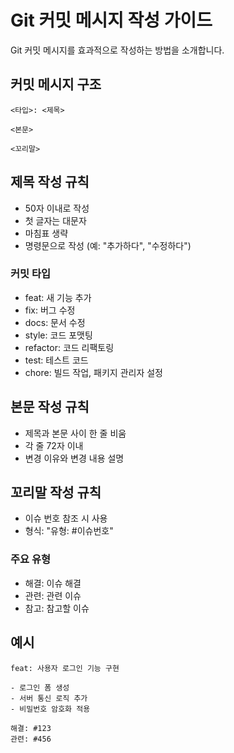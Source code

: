 # Git 커밋 메시지 작성 가이드

Git 커밋 메시지를 효과적으로 작성하는 방법을 소개합니다.

## 커밋 메시지 구조

```
<타입>: <제목>

<본문>

<꼬리말>
```

## 제목 작성 규칙

- 50자 이내로 작성
- 첫 글자는 대문자
- 마침표 생략
- 명령문으로 작성 (예: "추가하다", "수정하다")

### 커밋 타입

- feat: 새 기능 추가
- fix: 버그 수정
- docs: 문서 수정
- style: 코드 포맷팅
- refactor: 코드 리팩토링
- test: 테스트 코드
- chore: 빌드 작업, 패키지 관리자 설정

## 본문 작성 규칙

- 제목과 본문 사이 한 줄 비움
- 각 줄 72자 이내
- 변경 이유와 변경 내용 설명

## 꼬리말 작성 규칙

- 이슈 번호 참조 시 사용
- 형식: "유형: #이슈번호"

### 주요 유형

- 해결: 이슈 해결
- 관련: 관련 이슈
- 참고: 참고할 이슈

## 예시

```
feat: 사용자 로그인 기능 구현

- 로그인 폼 생성
- 서버 통신 로직 추가
- 비밀번호 암호화 적용

해결: #123
관련: #456
```

